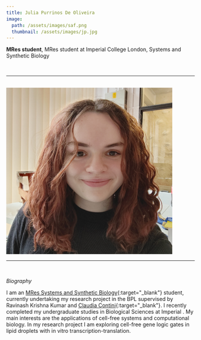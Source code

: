 ```yaml
---
title: Julia Purrinos De Oliveira
image: 
  path: /assets/images/saf.png 
  thumbnail: /assets/images/jp.jpg
---
```


**MRes student**, MRes student at Imperial College London, Systems and Synthetic Biology

<br>

***

<br>


<img src ="/assets/images/jp.jpg" width="444" heigth="444">


<br>

***

<br>


*Biography*

I am an [MRes Systems and Synthetic Biology](https://www.imperial.ac.uk/study/courses/postgraduate-taught/systems-synthetic-biology/){:target="_blank"} student, currently undertaking my research project in the BPL supervised by Ravinash Krishna Kumar and [Claudia Contini](https://profiles.imperial.ac.uk/c.contini){:target="_blank"}. I recently completed my undergraduate studies in Biological Sciences at Imperial . My main interests are the applications of cell-free systems and computational biology. In my research project I am exploring cell-free gene logic gates in lipid droplets with in vitro transcription-translation.


